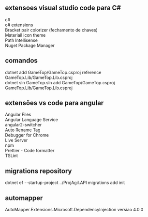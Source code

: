 
## extensoes visual studio code para C#  
c#  
c# extensions  
Bracket pair colorizer (fechamento de chaves)  
Materiail icon theme  
Path Intellisense  
Nuget Package Manager      
  
## comandos  
dotnet add GameTop/GameTop.csproj reference GameTop.Lib/GameTop.Lib.csproj  
dotnet sln GameTop.sln add GameTop/GameTop.csproj  GameTop.Lib/GameTop.Lib.csproj  

## extensões vs code para angular  
Angular Files  
Angular Language Service  
angular2-switcher  
Auto Rename Tag  
Debugger for Chrome  
Live Server  
npm  
Prettier - Code formatter  
TSLint  

## migrations repository  

dotnet ef --startup-project ../ProjAgil.API migrations add init  

## automapper  

AutoMapper.Extensions.Microsoft.DependencyInjection  versiao 4.0.0